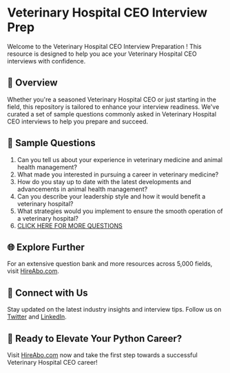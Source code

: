# Veterinary Hospital CEO Interview Prep

Welcome to the Veterinary Hospital CEO Interview Preparation ! This resource is designed to help you ace your Veterinary Hospital CEO interviews with confidence.

## 🚀 Overview

Whether you're a seasoned Veterinary Hospital CEO or just starting in the field, this repository is tailored to enhance your interview readiness. We've curated a set of sample questions commonly asked in Veterinary Hospital CEO interviews to help you prepare and succeed.

## 📝 Sample Questions

1. Can you tell us about your experience in veterinary medicine and animal health management?
2. What made you interested in pursuing a career in veterinary medicine?
3. How do you stay up to date with the latest developments and advancements in animal health management?
4. Can you describe your leadership style and how it would benefit a veterinary hospital?
5. What strategies would you implement to ensure the smooth operation of a veterinary hospital?
6. [CLICK HERE FOR MORE QUESTIONS](https://hireabo.com/job/24_3_11/Veterinary%20Hospital%20CEO)

## 🌐 Explore Further

For an extensive question bank and more resources across 5,000 fields, visit [HireAbo.com](https://www.hireabo.com).

## 📱 Connect with Us

Stay updated on the latest industry insights and interview tips. Follow us on [Twitter](https://twitter.com/hireabo) and [LinkedIn](https://www.linkedin.com/in/hire-abo-3609972a8/).

## 🚀 Ready to Elevate Your Python Career?

Visit [HireAbo.com](https://www.hireabo.com) now and take the first step towards a successful Veterinary Hospital CEO career!